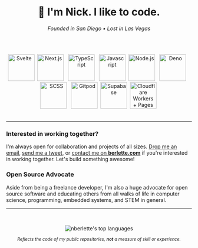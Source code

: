 <h1 align="center"> 👋  I'm Nick. I like to code.</h1>
<div align="center">
 <em>Founded in San Diego • Lost in Las Vegas</em>
</div>

<br><br>

<div align=center>
<a href="https://svelte.dev" target="_blank" title="Svelte and SvelteKit"><img src="https://icns.cf/svelte" alt="Svelte" width="72" /></a>  <a href="https://nextjs.org" target="_blank" title="Next.js"><img src="https://icns.cf/nextdotjs/556677" alt="Next.js" width="72" /></a>   <a href="https://typescriptlang.org" target="_blank" title="TypeScript"><img src="https://icns.cf/typescript" alt="TypeScript" width="72" /></a>   <a href="https://js.org/" target="_blank" title="JavaScript (VanillaJS) and ECMAScript (ESM)"><img src="https://icns.cf/javascript" alt="Javascript" width="72" /></a>  <a href="https://nodejs.org" target="_blank" title="Node.js"><img src="https://icns.cf/nodedotjs" alt="Node.js" width="72" /></a>   <a href="https://deno.land" target="_blank" title="Deno"><img src="https://icns.cf/deno" alt="Deno" width="72" /></a>   <a href="https://sass-lang.com" target="_blank" title="SCSS"><img src="https://icns.cf/sass" alt="SCSS" width="72" /></a>   <a href="https://gitpod.io" target="_blank" title="Gitpod.io"><img src="https://icns.cf/gitpod" alt="Gitpod" width="72" /></a>   <a href="https://supabase.com" target="_blank" title="Supabase"><img src="https://icns.cf/supabase" alt="Supabase" width="72" /></a>  <a href="https://workers.dev" target="_blank" title="Cloudflare Workers, Pages, and DurableObjects"><img src="https://icns.cf/cloudflare" alt="Cloudflare Workers + Pages" width="72" /></a>  
</div>

<br>
 
---  

### Interested in working together?

I'm always open for collaboration and projects of all sizes. [Drop me an email](mailto:nick@berlette.com), [send me a tweet](https://twitter.com/nberlette), or [contact me on **berlette.com**](https://n.berlette.com) if you're interested in working together. Let's build something awesome!


### Open Source Advocate 

Aside from being a freelance developer, I'm also a huge advocate for open source software and educating others from all walks of life in computer science, programming, embedded systems, and STEM in general.

---  

<br>

<div align=center>

![nberlette's top languages][nb-top-langs2]   

 <em><small>Reflects the code of my public repositories, <strong>not</strong> a measure of skill or experience.</small></em>

 </div>
 
 
 
[readme-stats]: https://gh.tutorialfeed.com/api?username=nberlette&hide_rank=false&show_icons=true&border_radius=12&disable_animations=true&hide_rank=true&count_private=true&hide=issues&hide_title=true&lineheight=0.9&line_height=25&theme=ayu-mirage&icon_color=fcf5a4
[nb-top-langs2]: https://gh.tutorialfeed.com/api/top-langs/?username=nberlette&langs_count=6&card_width=460&border_radius=12&layout=compact&theme=ayu-mirage&icon_color=fcf5a4
[nb-top-langs]: https://gh.tutorialfeed.com/api/top-langs?username=nberlette&border_radius=8&disable_animations=true&hide_title=false&card_width=400&theme=ayu-mirage&icon_color=fcf5a4

[canbus-url]: https://git.io/canbus
[canbus-readme-stats]: https://gh.tutorialfeed.com/api/pin?username=nberlette&repo=canbus&show_icons=true&border_radius=12&show_owner=true&theme=ayu-mirage&icon_color=fcf5a4
[eca-url]: https://git.io/eca-ino
[eca-readme-stats]: https://gh.tutorialfeed.com/api/pin?username=nberlette&repo=eca&show_icons=true&border_radius=12&show_owner=true&theme=ayu-mirage&icon_color=fcf5a4
